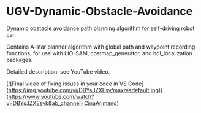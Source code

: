 # UGV-Dynamic-Obstacle-Avoidance
Dynamic obstacle avoidance path planning algorithm for self-driving robot car.

Contains A-star planner algorithm with global path and waypoint recording functions, for use with LIO-SAM, costmap_generator, and hdl_localization packages.

Detailed description: see YouTube video.



[![Final video of fixing issues in your code in VS Code]
(https://img.youtube.com/vi/DBYsJZXEsv/maxresdefault.jpg)]
(https://www.youtube.com/watch?v=DBYsJZXEsvk&ab_channel=CinaArjmand)
